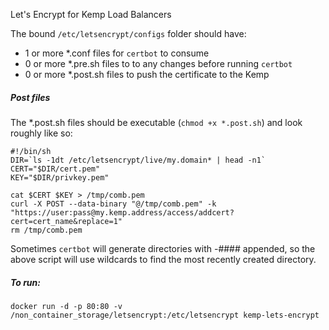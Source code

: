 Let's Encrypt for Kemp Load Balancers

The bound `/etc/letsencrypt/configs` folder should have:
- 1 or more *.conf files for `certbot` to consume
- 0 or more *.pre.sh files to to any changes before running `certbot`
- 0 or more *.post.sh files to push the certificate to the Kemp

##### Post files
The *.post.sh files should be executable (`chmod +x *.post.sh`) and look roughly like so:
```
#!/bin/sh
DIR=`ls -1dt /etc/letsencrypt/live/my.domain* | head -n1`
CERT="$DIR/cert.pem"
KEY="$DIR/privkey.pem"

cat $CERT $KEY > /tmp/comb.pem
curl -X POST --data-binary "@/tmp/comb.pem" -k "https://user:pass@my.kemp.address/access/addcert?cert=cert_name&replace=1"
rm /tmp/comb.pem
```
Sometimes `certbot` will generate directories with -#### appended, so the above script will use wildcards to find the most recently created directory.

##### To run:
```docker run -d -p 80:80 -v /non_container_storage/letsencrypt:/etc/letsencrypt kemp-lets-encrypt```
